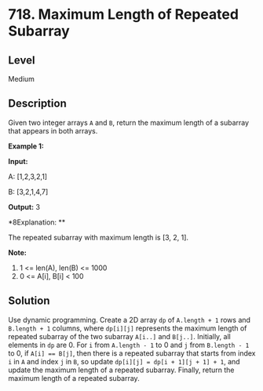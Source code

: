 # 718. Maximum Length of Repeated Subarray
## Level
Medium

## Description
Given two integer arrays `A` and `B`, return the maximum length of a subarray that appears in both arrays.

**Example 1:**

**Input:**

A: [1,2,3,2,1]

B: [3,2,1,4,7]

**Output:** 3

*8Explanation: **

The repeated subarray with maximum length is [3, 2, 1].

**Note:**

1. 1 <= len(A), len(B) <= 1000
2. 0 <= A[i], B[i] < 100

## Solution
Use dynamic programming. Create a 2D array `dp` of `A.length + 1` rows and `B.length + 1` columns, where `dp[i][j]` represents the maximum length of repeated subarray of the two subarray `A[i..]` and `B[j..]`. Initially, all elements in `dp` are 0. For `i` from `A.length - 1` to 0 and `j` from `B.length - 1` to 0, if `A[i] == B[j]`, then there is a repeated subarray that starts from index `i` in `A` and index `j` in `B`, so update `dp[i][j] = dp[i + 1][j + 1] + 1`, and update the maximum length of a repeated subarray. Finally, return the maximum length of a repeated subarray.
